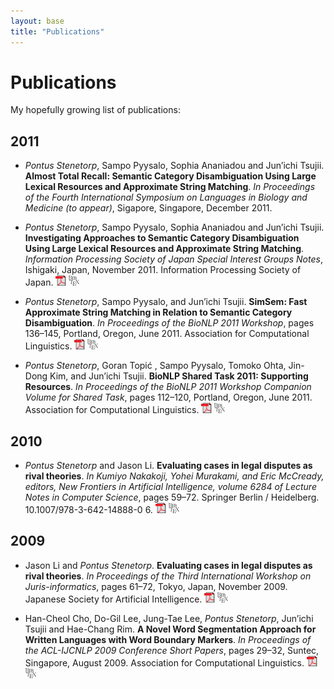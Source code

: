 ```yaml
---
layout: base
title: "Publications"
---
```


# Publications #

My hopefully growing list of publications:

## 2011 ##

* *Pontus Stenetorp*, Sampo Pyysalo, Sophia Ananiadou and Jun’ichi Tsujii.
    **Almost Total Recall: Semantic Category Disambiguation Using Large Lexical
    Resources and Approximate String Matching**.
    *In Proceedings of the Fourth International Symposium on Languages in
    Biology and Medicine (to appear)*, Sigapore, Singapore, December 2011.

* *Pontus Stenetorp*, Sampo Pyysalo, Sophia Ananiadou and Jun’ichi Tsujii.
    **Investigating Approaches to Semantic Category Disambiguation Using Large
    Lexical Resources and Approximate String Matching**.
    *Information Processing Society of Japan Special Interest Groups Notes*,
    Ishigaki, Japan, November 2011. Information Processing Society of Japan.
    [![PDF][pdf_icon]][stenetorp2011investigating] [![BibTeX][bibtex_icon]][
    stenetorp2011investigating_bib]


* *Pontus Stenetorp*, Sampo Pyysalo, and Jun’ichi Tsujii. **SimSem: Fast
    Approximate String Matching in Relation to Semantic Category
    Disambiguation**.  *In Proceedings of the BioNLP 2011 Workshop*, pages 136–145,
    Portland, Oregon, June 2011. Association for Computational Linguistics.
    [![PDF][pdf_icon]][stenetorp2011simsem] [![BibTeX][bibtex_icon]][
    stenetorp2011simsem_bib]

* *Pontus Stenetorp*, Goran Topić , Sampo Pyysalo, Tomoko Ohta, Jin-Dong Kim,
    and Jun’ichi Tsujii. **BioNLP Shared Task 2011: Supporting Resources**.
    *In Proceedings of the BioNLP 2011 Workshop Companion Volume for Shared
    Task*, pages 112–120, Portland, Oregon, June 2011. Association for
    Computational Linguistics. [![PDF][pdf_icon]][stenetorp2011supporting]
    [![BibTeX][bibtex_icon]][stenetorp2011supporting_bib]

## 2010 ##

* *Pontus Stenetorp* and Jason Li. **Evaluating cases in legal disputes as
    rival theories**. *In Kumiyo Nakakoji, Yohei Murakami, and Eric McCready,
    editors, New Frontiers in Artificial Intelligence, volume 6284 of Lecture
    Notes in Computer Science*, pages 59–72. Springer Berlin / Heidelberg.
    10.1007/978-3-642-14888-0 6. [![PDF][pdf_icon]][stenetorp2010evaluating]
    [![BibTeX][bibtex_icon]][stenetorp2010evaluating_bib]

## 2009 ##

* Jason Li and *Pontus Stenetorp*. **Evaluating cases in legal disputes as
    rival theories**. *In Proceedings of the Third International Workshop on
    Juris-informatics*, pages 61–72, Tokyo, Japan, November 2009. Japanese
    Society for Artificial Intelligence. [![PDF][pdf_icon]][li2009evaluating]
    [![BibTeX][bibtex_icon]][li2009evaluating_bib]

* Han-Cheol Cho, Do-Gil Lee, Jung-Tae Lee, *Pontus Stenetorp*, Jun’ichi Tsujii
    and Hae-Chang Rim. **A Novel Word Segmentation Approach for Written
    Languages with Word Boundary Markers**. *In Proceedings of the ACL-IJCNLP
    2009 Conference Short Papers*, pages 29–32, Suntec, Singapore, August
    2009. Association for Computational Linguistics.
    [![PDF][pdf_icon]][cho2009novel]
    [![BibTeX][bibtex_icon]][cho2009novel_bib]

<!-- Publication and BibTeX links -->
[stenetorp2011investigating]: stenetorp2011investigating.pdf
[stenetorp2011investigating_bib]: stenetorp2011investigating.bib.txt
[stenetorp2011simsem]: http://aclweb.org/anthology-new/W/W11/W11-0218.pdf
[stenetorp2011simsem_bib]: http://aclweb.org/anthology-new/W/W11/W11-0218.bib
[stenetorp2011supporting]: http://aclweb.org/anthology-new/W/W11/W11-1816.pdf
[stenetorp2011supporting_bib]: http://aclweb.org/anthology-new/W/W11/W11-1816.bib
[stenetorp2010evaluating]: http://www.springerlink.com/index/m32761634g52n7h4.pdf
[stenetorp2010evaluating_bib]: stenetorp2010evaluating.bib.txt
[li2009evaluating]: li2009evaluating.pdf
[li2009evaluating_bib]: li2009evaluating.bib.txt
[cho2009novel]: http://www.aclweb.org/anthology/P/P09/P09-2008.pdf
[cho2009novel_bib]: http://www.aclweb.org/anthology/P/P09/P09-2008.bib

[bibtex_icon]: /bibtex_icon_small.png
<!-- From: http://www.adobe.com/misc/linking.html, the legal part makes
    me sick, legalese... *barf* -->
[pdf_icon]: /pdficon_small.gif
